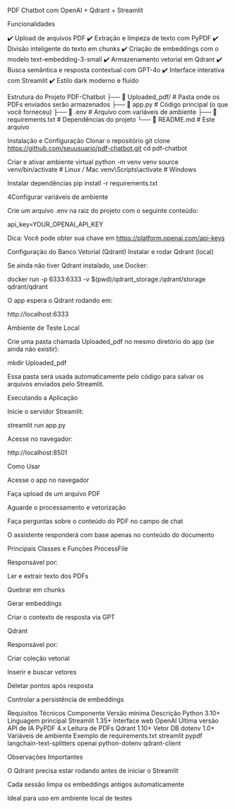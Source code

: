 PDF Chatbot com OpenAI + Qdrant + Streamlit

 Funcionalidades

✔️ Upload de arquivos PDF
✔️ Extração e limpeza de texto com PyPDF
✔️ Divisão inteligente do texto em chunks
✔️ Criação de embeddings com o modelo text-embedding-3-small
✔️ Armazenamento vetorial em Qdrant
✔️ Busca semântica e resposta contextual com GPT-4o
✔️ Interface interativa com Streamlit
✔️ Estilo dark moderno e fluído

Estrutura do Projeto
PDF-Chatbot
├── 📁 Uploaded_pdf/             # Pasta onde os PDFs enviados serão armazenados
├── 📄 app.py                    # Código principal (o que você forneceu)
├── 📄 .env                      # Arquivo com variáveis de ambiente
├── 📄 requirements.txt          # Dependências do projeto
└── 📄 README.md                 # Este arquivo

Instalação e Configuração
Clonar o repositório
git clone https://github.com/seuusuario/pdf-chatbot.git
cd pdf-chatbot

Criar e ativar ambiente virtual
python -m venv venv
source venv/bin/activate      # Linux / Mac
venv\Scripts\activate         # Windows

Instalar dependências
pip install -r requirements.txt

4️Configurar variáveis de ambiente

Crie um arquivo .env na raiz do projeto com o seguinte conteúdo:

api_key=YOUR_OPENAI_API_KEY


Dica: Você pode obter sua chave em https://platform.openai.com/api-keys

Configuração do Banco Vetorial (Qdrant)
Instalar e rodar Qdrant (local)

Se ainda não tiver Qdrant instalado, use Docker:

docker run -p 6333:6333 -v $(pwd)/qdrant_storage:/qdrant/storage qdrant/qdrant


O app espera o Qdrant rodando em:

http://localhost:6333

Ambiente de Teste Local

Crie uma pasta chamada Uploaded_pdf no mesmo diretório do app (se ainda não existir):

mkdir Uploaded_pdf


Essa pasta será usada automaticamente pelo código para salvar os arquivos enviados pelo Streamlit.

Executando a Aplicação

Inicie o servidor Streamlit:

streamlit run app.py


Acesse no navegador:

http://localhost:8501

Como Usar

Acesse o app no navegador

Faça upload de um arquivo PDF

Aguarde o processamento e vetorização

Faça perguntas sobre o conteúdo do PDF no campo de chat

O assistente responderá com base apenas no conteúdo do documento 

 Principais Classes e Funções
ProcessFile

Responsável por:

Ler e extrair texto dos PDFs

Quebrar em chunks

Gerar embeddings

Criar o contexto de resposta via GPT

Qdrant

Responsável por:

Criar coleção vetorial

Inserir e buscar vetores

Deletar pontos após resposta

Controlar a persistência de embeddings

Requisitos Técnicos
Componente	Versão mínima	Descrição
Python	3.10+	Linguagem principal
Streamlit	1.35+	Interface web
OpenAI	Última versão	API de IA
PyPDF	4.x	Leitura de PDFs
Qdrant	1.10+	Vetor DB
dotenv	1.0+	Variáveis de ambiente
Exemplo de requirements.txt
streamlit
pypdf
langchain-text-splitters
openai
python-dotenv
qdrant-client

Observações Importantes

O Qdrant precisa estar rodando antes de iniciar o Streamlit

Cada sessão limpa os embeddings antigos automaticamente

Ideal para uso em ambiente local de testes
